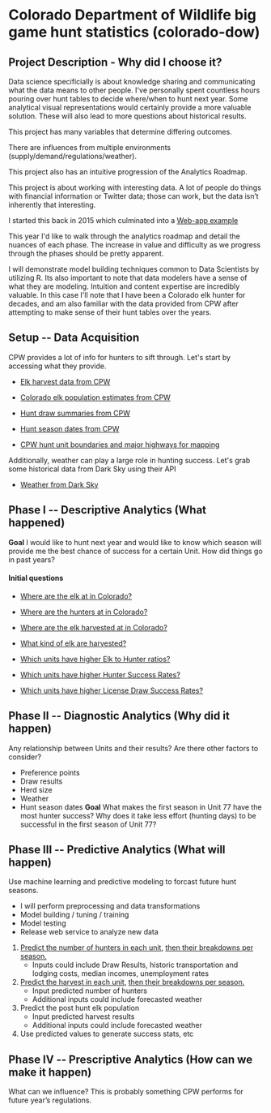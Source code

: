 # Colorado Department of Wildlife big game hunt statistics (colorado-dow)
## Project Description - Why did I choose it?
Data science specificially is about knowledge sharing and communicating what the data means to other people. 
I've personally spent countless hours pouring over hunt tables to decide where/when to hunt next year. Some analytical visual representations would certainly provide a more valuable solution. These will also lead to more questions about historical results.

This project has many variables that determine differing outcomes.

There are influences from multiple environments (supply/demand/regulations/weather).

This project also has an intuitive progression of the Analytics Roadmap.

This project is about working with interesting data. A lot of people do things with financial information or Twitter data; those can work, but the data isn’t inherently that interesting.

I started this back in 2015 which culminated into a [Web-app example](https://dowproject.shinyapps.io/GJSON/)

This year I'd like to walk through the analytics roadmap and detail the nuances of each phase.  The increase in value and difficulty as we progress through the phases should be pretty apparent.

I will demonstrate model building techniques common to Data Scientists by utilizing R. 
Its also important to note that data modelers have a sense of what they are modeling. Intuition and content expertise are incredibly valuable.  In this case I'll note that I have been a Colorado elk hunter for decades, and am also familiar with the data provided from CPW after attempting to make sense of their hunt tables over the years.

## Setup -- Data Acquisition
CPW provides a lot of info for hunters to sift through.  Let's start by accessing what they provide.
* [Elk harvest data from CPW](http://rpubs.com/psarnow/404268)

* [Colorado elk population estimates from CPW](http://rpubs.com/psarnow/393560)

* [Hunt draw summaries from CPW](http://rpubs.com/psarnow/394721)

* [Hunt season dates from CPW](http://rpubs.com/psarnow/393655)

* [CPW hunt unit boundaries and major highways for mapping](http://rpubs.com/psarnow/405816)

Additionally, weather can play a large role in hunting success. Let's grab some historical data from Dark Sky using their API
* [Weather from Dark Sky](http://rpubs.com/psarnow/393658)

## Phase I -- Descriptive Analytics (What happened)
**Goal** I would like to hunt next year and would like to know which season will provide me the best chance of success for a certain Unit.  How did things go in past years?

#### Initial questions
* [Where are the elk at in Colorado?](http://rpubs.com/psarnow/396876)

* [Where are the hunters at in Colorado?](http://rpubs.com/psarnow/396897)

* [Where are the elk harvested at in Colorado?](http://rpubs.com/psarnow/405573)

* [What kind of elk are harvested?](http://rpubs.com/psarnow/406784)

* [Which units have higher Elk to Hunter ratios?](http://rpubs.com/psarnow/396916)

* [Which units have higher Hunter Success Rates?](http://rpubs.com/psarnow/397169)

* [Which units have higher License Draw Success Rates?](http://rpubs.com/psarnow/398440)

## Phase II -- Diagnostic Analytics (Why did it happen)
Any relationship between Units and their results?
Are there other factors to consider?
* Preference points
* Draw results
* Herd size
* Weather
* Hunt season dates
**Goal** What makes the first season in Unit 77 have the most hunter success? Why does it take less effort (hunting days) to be successful in the first season of Unit 77?

## Phase III -- Predictive Analytics (What will happen)
Use machine learning and predictive modeling to forcast future hunt seasons. 
* I will perform preprocessing and data transformations
* Model building / tuning / training
* Model testing
* Release web service to analyze new data

1. [Predict the number of hunters in each unit](http://rpubs.com/psarnow/425983), 
[then their breakdowns per season.](http://rpubs.com/psarnow/427649)
    + Inputs could include Draw Results, historic transportation and lodging costs, median incomes, unemployment rates
2. [Predict the harvest in each unit,](http://rpubs.com/psarnow/428365) [then their breakdowns per season.](http://rpubs.com/psarnow/429658)
    + Input predicted number of hunters
    + Additional inputs could include forecasted weather
3. Predict the post hunt elk population
    + Input predicted harvest results
    + Additional inputs could include forecasted weather
4. Use predicted values to generate success stats, etc

## Phase IV -- Prescriptive Analytics (How can we make it happen)
What can we influence? This is probably something CPW performs for future year’s regulations.
